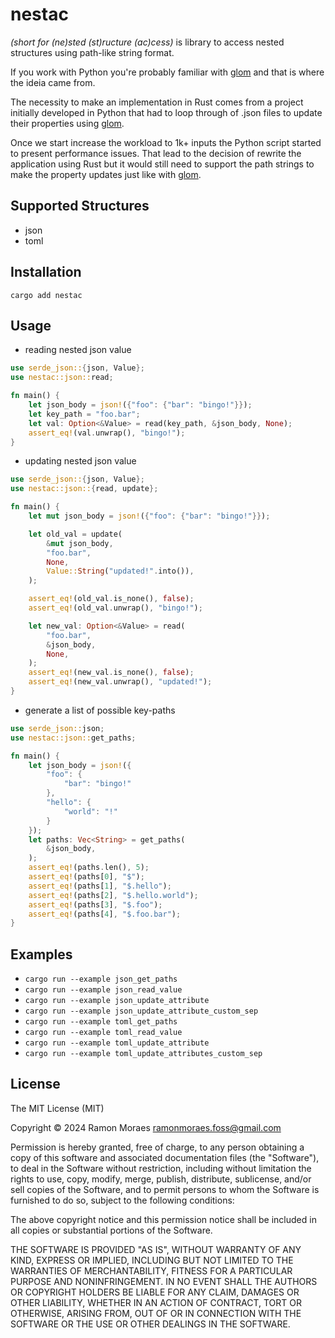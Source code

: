 # nestac

_(short for (ne)sted (st)ructure (ac)cess)_ is library to access nested
structures using path-like string format.

If you work with Python you're probably familiar with
[glom](https://glom.readthedocs.io/en/latest/) and that is where the ideia came
from.

The necessity to make an implementation in Rust comes from a project initially
developed in Python that had to loop through of .json files to update their
properties using [glom](https://glom.readthedocs.io/en/latest/).

Once we start increase the workload to 1k+ inputs the Python script started to
present performance issues. That lead to the decision of rewrite the application
using Rust but it would still need to support the path strings to make the
property updates just like with [glom](https://glom.readthedocs.io/en/latest/).

## Supported Structures

- json
- toml

## Installation

`cargo add nestac`

## Usage

- reading nested json value

```rust
use serde_json::{json, Value};
use nestac::json::read;

fn main() {
    let json_body = json!({"foo": {"bar": "bingo!"}});
    let key_path = "foo.bar";
    let val: Option<&Value> = read(key_path, &json_body, None);
    assert_eq!(val.unwrap(), "bingo!");
}
```

- updating nested json value

```rust
use serde_json::{json, Value};
use nestac::json::{read, update};

fn main() {
    let mut json_body = json!({"foo": {"bar": "bingo!"}});

    let old_val = update(
        &mut json_body,
        "foo.bar",
        None,
        Value::String("updated!".into()),
    );

    assert_eq!(old_val.is_none(), false);
    assert_eq!(old_val.unwrap(), "bingo!");

    let new_val: Option<&Value> = read(
        "foo.bar",
        &json_body,
        None,
    );
    assert_eq!(new_val.is_none(), false);
    assert_eq!(new_val.unwrap(), "updated!");
}
```

- generate a list of possible key-paths

```rust
use serde_json::json;
use nestac::json::get_paths;

fn main() {
    let json_body = json!({
        "foo": {
            "bar": "bingo!"
        },
        "hello": {
            "world": "!"
        }
    });
    let paths: Vec<String> = get_paths(
        &json_body,
    );
    assert_eq!(paths.len(), 5);
    assert_eq!(paths[0], "$");
    assert_eq!(paths[1], "$.hello");
    assert_eq!(paths[2], "$.hello.world");
    assert_eq!(paths[3], "$.foo");
    assert_eq!(paths[4], "$.foo.bar");
}
```

## Examples

- `cargo run --example json_get_paths`
- `cargo run --example json_read_value`
- `cargo run --example json_update_attribute`
- `cargo run --example json_update_attribute_custom_sep`
- `cargo run --example toml_get_paths`
- `cargo run --example toml_read_value`
- `cargo run --example toml_update_attribute`
- `cargo run --example toml_update_attributes_custom_sep`

## License

The MIT License (MIT)

Copyright © 2024 Ramon Moraes <ramonmoraes.foss@gmail.com>

Permission is hereby granted, free of charge, to any person obtaining a copy of
this software and associated documentation files (the "Software"), to deal in
the Software without restriction, including without limitation the rights to
use, copy, modify, merge, publish, distribute, sublicense, and/or sell copies of
the Software, and to permit persons to whom the Software is furnished to do so,
subject to the following conditions:

The above copyright notice and this permission notice shall be included in all
copies or substantial portions of the Software.

THE SOFTWARE IS PROVIDED "AS IS", WITHOUT WARRANTY OF ANY KIND, EXPRESS OR
IMPLIED, INCLUDING BUT NOT LIMITED TO THE WARRANTIES OF MERCHANTABILITY, FITNESS
FOR A PARTICULAR PURPOSE AND NONINFRINGEMENT. IN NO EVENT SHALL THE AUTHORS OR
COPYRIGHT HOLDERS BE LIABLE FOR ANY CLAIM, DAMAGES OR OTHER LIABILITY, WHETHER
IN AN ACTION OF CONTRACT, TORT OR OTHERWISE, ARISING FROM, OUT OF OR IN
CONNECTION WITH THE SOFTWARE OR THE USE OR OTHER DEALINGS IN THE SOFTWARE.
